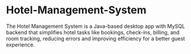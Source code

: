 # Hotel-Management-System
The Hotel Management System is a Java-based desktop app with MySQL backend that simplifies hotel tasks like bookings, check-ins, billing, and room tracking, reducing errors and improving efficiency for a better guest experience.
